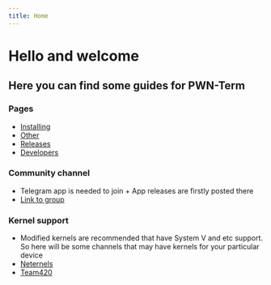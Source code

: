 ```yaml
---
title: Home
---
```


# Hello and welcome
## Here you can find some guides for PWN-Term

### Pages
* [Installing](https://pwn-term.github.io/installing/default.html)
* [Other](https://pwn-term.github.io/other/default.html)
* [Releases](https://pwn-term.github.io/blog/releases/blog.html)
* [Developers](https://pwn-term.github.io/blog/developers/devs.html)

### Community channel
* Telegram app is needed to join + App releases are firstly posted there
* [Link to group](https://t.me/pwn_term)

### Kernel support
* Modified kernels are recommended that have System V and etc support. So here will be some channels that may have kernels for your particular device
* [Neternels](https://t.me/neternels_chat)
* [Team420](https://t.me/team420nethunter)

